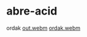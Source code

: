 # abre-acid
ordak
[out.webm](https://github.com/Flash-CSS/abre-acid/assets/94721289/7304c563-1db8-4788-ad13-dfdc6f87b924)
[ordak.webm](https://github.com/Flash-CSS/abre-acid/assets/94721289/cc083362-420a-4fba-8c63-7d52da8bc9bc)
